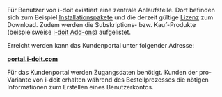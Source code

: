 Für Benutzer von i-doit existiert eine zentrale Anlaufstelle. Dort befinden sich zum Beispiel [Installationspakete](../installation/index.md) und die derzeit gültige [Lizenz](../wartung-und-betrieb/lizenz-aktivieren.md) zum Download. Zudem werden die Subskriptions- bzw. Kauf-Produkte (beispielsweise [i-doit Add-ons](../i-doit-pro-add-ons/i-diary.md)) aufgelistet.

Erreicht werden kann das Kundenportal unter folgender Adresse:

**[portal.i-doit.com](https://portal.i-doit.com/)**

Für das Kundenportal werden Zugangsdaten benötigt. Kunden der pro-Variante von i-doit erhalten während des Bestellprozesses die nötigen Informationen zum Erstellen eines Benutzerkontos.
